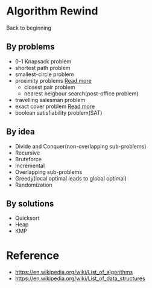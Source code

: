 # Algorithm Rewind
Back to beginning

## By problems
* 0-1 Knapsack problem
* shortest path problem 
* smallest-circle problem
* proximity problems [Read more](https://pdfs.semanticscholar.org/95de/ea443942e86a188ab4994d55ddb95e9df208.pdf)
    * closest pair problem 
    * nearest neigbour search(post-office problem)
* travelling salesman problem
* exact cover problem [Read more](https://en.wikipedia.org/wiki/Karp%27s_21_NP-complete_problems)
* boolean satisfiability problem(SAT)

## By idea
* Divide and Conquer(non-overlapping sub-problems)
* Recursive
* Bruteforce
* Incremental
* Overlapping sub-problems
* Greedy(local optimal leads to global optimal)
* Randomization 

## By solutions
* Quicksort
* Heap
* KMP

# Reference
* https://en.wikipedia.org/wiki/List_of_algorithms
* https://en.wikipedia.org/wiki/List_of_data_structures
